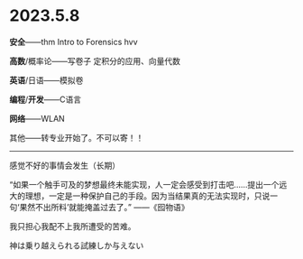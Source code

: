 # 2023.5.8

**安全**——thm Intro to Forensics hvv

**高数**/概率论——写卷子 定积分的应用、向量代数

**英语**/日语——模拟卷

**编程**/**开发**——C语言

**网络**——WLAN

其他——转专业开始了。不可以寄！！

------

感觉不好的事情会发生（长期）

“如果一个触手可及的梦想最终未能实现，人一定会感受到打击吧……提出一个远大的理想，一定是一种保护自己的手段。因为当结果真的无法实现时，只说一句‘果然不出所料’就能掩盖过去了。” ——《囮物语》

我只担心我配不上我所遭受的苦难。

神は乗り越えられる試練しか与えない

